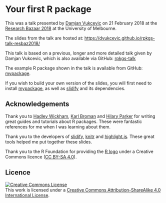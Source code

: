 # Your first R package

This was a talk presented by [Damjan Vukcevic](http://damjan.vukcevic.net/) on
21 February 2018 at the [Research Bazaar 2018][resbaz2018] at the University of
Melbourne.

[resbaz2018]: http://melbourne.resbaz.edu.au/ResBaz2018

The slides from the talk are hosted at:
<https://dvukcevic.github.io/rpkgs-talk-resbaz2018/>

This talk is based on a previous, longer and more detailed talk given by Damjan
Vukcevic, which is also available via GitHub: [rpkgs-talk][rpkgs-talk]

[rpkgs-talk]: https://github.com/dvukcevic/rpkgs-talk

The example R package shown in the talk is available from GitHub:
[mypackage][mypackage].

If you wish to build your own version of the slides, you will first need to
install [mypackage][mypackage], as well as [slidify][slidify] and its
dependencies.

[mypackage]: https://github.com/dvukcevic/mypackage
[slidify]: https://github.com/ramnathv/slidify


## Acknowledgements

Thank you to [Hadley Wickham](http://hadley.nz/), [Karl
Broman](http://kbroman.org/) and [Hilary Parker](https://hilaryparker.com/) for
writing great guides and tutorials about R packages.  These were fantastic
references for me when I was learning about them.

Thank you to the developers of [slidify](http://slidify.org/),
[knitr](http://yihui.name/knitr/) and [highlight.js](https://highlightjs.org/).
These great tools helped me put together these slides.

Thank you to the R Foundation for providing the [R
logo](https://www.r-project.org/logo/) under a Creative Commons licence ([CC
BY-SA 4.0](https://creativecommons.org/licenses/by-sa/4.0/)).


## Licence

[![Creative Commons License][cc-img]][cc]  
This work is licensed under a [Creative Commons Attribution-ShareAlike 4.0
International License][cc].

[cc]: http://creativecommons.org/licenses/by-sa/4.0/
[cc-img]: https://i.creativecommons.org/l/by-sa/4.0/88x31.png
